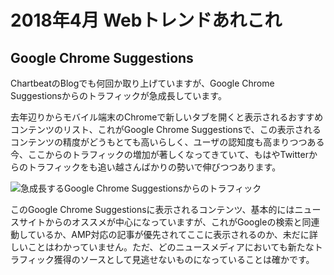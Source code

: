 # 2018年4月 Webトレンドあれこれ

## Google Chrome Suggestions

ChartbeatのBlogでも何回か取り上げていますが、Google Chrome Suggestionsからのトラフィックが急成長しています。

去年辺りからモバイル端末のChromeで新しいタブを開くと表示されるおすすめコンテンツのリスト、これがGoogle Chrome Suggestionsで、この表示されるコンテンツの精度がどうもとても高いらしく、ユーザの認知度も高まりつつある今、ここからのトラフィックの増加が著しくなってきていて、もはやTwitterからのトラフィックをも追い越さんばかりの勢いで伸びつつあります。

![急成長するGoogle Chrome Suggestionsからのトラフィック](http://4ehuia1v75h912e6wht7ul1m.wpengine.netdna-cdn.com/wp-content/uploads/2018/03/top_refs_google-1260x1047.png "chartbeat.comより引用")

このGoogle Chrome Suggestionsに表示されるコンテンツ、基本的にはニュースサイトからのオススメが中心になっていますが、これがGoogleの検索と同連動しているか、AMP対応の記事が優先されてここに表示されるのか、未だに詳しいことはわかっていません。ただ、どのニュースメディアにおいても新たなトラフィック獲得のソースとして見逃せないものになっていることは確かです。

